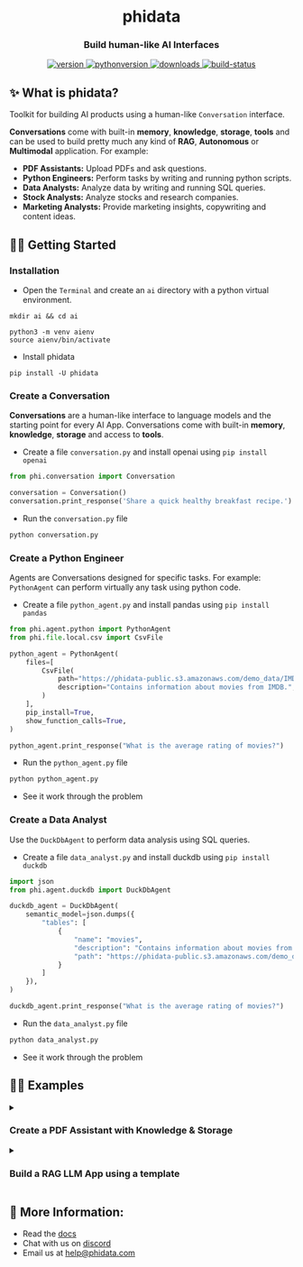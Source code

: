 <h1 align="center">
  phidata
</h1>
<h3 align="center">
  Build human-like AI Interfaces
</h3>
<p align="center">
<a href="https://python.org/pypi/phidata" target="_blank" rel="noopener noreferrer">
    <img src="https://img.shields.io/pypi/v/phidata?color=blue&label=version" alt="version">
</a>
<a href="https://github.com/phidatahq/phidata" target="_blank" rel="noopener noreferrer">
    <img src="https://img.shields.io/badge/python->=3.9-blue" alt="pythonversion">
</a>
<a href="https://github.com/phidatahq/phidata" target="_blank" rel="noopener noreferrer">
    <img src="https://pepy.tech/badge/phidata" alt="downloads">
</a>
<a href="https://github.com/phidatahq/phidata/actions/workflows/build.yml" target="_blank" rel="noopener noreferrer">
    <img src="https://github.com/phidatahq/phidata/actions/workflows/build.yml/badge.svg" alt="build-status">
</a>
</p>


## ✨ What is phidata?

Toolkit for building AI products using a human-like `Conversation` interface.

**Conversations** come with built-in **memory**, **knowledge**, **storage**, **tools** and can be used to build pretty much any kind of **RAG**, **Autonomous** or **Multimodal** application. For example:

- **PDF Assistants:** Upload PDFs and ask questions.
- **Python Engineers:** Perform tasks by writing and running python scripts.
- **Data Analysts:** Analyze data by writing and running SQL queries.
- **Stock Analysts:** Analyze stocks and research companies.
- **Marketing Analysts:** Provide marketing insights, copywriting and content ideas.

## 👩‍💻 Getting Started

### Installation

- Open the `Terminal` and create an `ai` directory with a python virtual environment.

```shell
mkdir ai && cd ai

python3 -m venv aienv
source aienv/bin/activate
```

- Install phidata

```shell
pip install -U phidata
```

### Create a Conversation

**Conversations** are a human-like interface to language models and the starting point for every AI App.
Conversations come with built-in **memory**, **knowledge**, **storage** and access to **tools**.

- Create a file `conversation.py` and install openai using `pip install openai`

```python
from phi.conversation import Conversation

conversation = Conversation()
conversation.print_response('Share a quick healthy breakfast recipe.')
```

- Run the `conversation.py` file

```bash
python conversation.py
```

### Create a Python Engineer

Agents are Conversations designed for specific tasks. For example: `PythonAgent` can perform virtually any task using python code.

- Create a file `python_agent.py` and install pandas using `pip install pandas`

```python
from phi.agent.python import PythonAgent
from phi.file.local.csv import CsvFile

python_agent = PythonAgent(
    files=[
        CsvFile(
            path="https://phidata-public.s3.amazonaws.com/demo_data/IMDB-Movie-Data.csv",
            description="Contains information about movies from IMDB.",
        )
    ],
    pip_install=True,
    show_function_calls=True,
)

python_agent.print_response("What is the average rating of movies?")
```

- Run the `python_agent.py` file

```bash
python python_agent.py
```

- See it work through the problem

### Create a Data Analyst

Use the `DuckDbAgent` to perform data analysis using SQL queries.

- Create a file `data_analyst.py` and install duckdb using `pip install duckdb`

```python
import json
from phi.agent.duckdb import DuckDbAgent

duckdb_agent = DuckDbAgent(
    semantic_model=json.dumps({
        "tables": [
            {
                "name": "movies",
                "description": "Contains information about movies from IMDB.",
                "path": "https://phidata-public.s3.amazonaws.com/demo_data/IMDB-Movie-Data.csv",
            }
        ]
    }),
)

duckdb_agent.print_response("What is the average rating of movies?")
```

- Run the `data_analyst.py` file

```bash
python data_analyst.py
```

- See it work through the problem

## 👩‍💻 Examples

<details>

<summary><h3>Create a PDF Assistant with Knowledge & Storage</h3></summary>

- **Knowledge Base:** a database of information that the AI can search to improve its responses.
- **Storage:** provides long term memory for `Conversations`.

Let's run `PgVector` as it can provide both, knowledge and storage for our Conversations.

- Install [docker desktop](https://docs.docker.com/desktop/install/mac-install/) for running PgVector in a container.
- Create a file `resources.py` with the following contents

```python
from phi.docker.app.postgres import PgVectorDb
from phi.docker.resources import DockerResources

# -*- PgVector running on port 5432:5432
vector_db = PgVectorDb(
    pg_user="llm",
    pg_password="llm",
    pg_database="llm",
    debug_mode=True,
)

# -*- DockerResources
dev_docker_resources = DockerResources(apps=[vector_db])
```

- Start `PgVector` using

```bash
phi start resources.py
```

- Create a file `pdf_assistant.py` and install libraries using `pip install pgvector pypdf psycopg sqlalchemy`

```python
import typer
from rich.prompt import Prompt
from typing import Optional, List

from phi.conversation import Conversation
from phi.storage.conversation.postgres import PgConversationStorage
from phi.knowledge.pdf import PDFUrlKnowledgeBase
from phi.vectordb.pgvector import PgVector

from resources import vector_db

knowledge_base = PDFUrlKnowledgeBase(
    urls=["https://www.family-action.org.uk/content/uploads/2019/07/meals-more-recipes.pdf"],
    vector_db=PgVector(
        collection="recipes",
        db_url=vector_db.get_db_connection_local(),
    ),
)

storage = PgConversationStorage(
    table_name="recipe_conversations",
    db_url=vector_db.get_db_connection_local(),
)


def llm_app(new: bool = False, user: str = "user"):
    conversation_id: Optional[str] = None

    if not new:
        existing_conversation_ids: List[str] = storage.get_all_conversation_ids(user)
        if len(existing_conversation_ids) > 0:
            conversation_id = existing_conversation_ids[0]

    conversation = Conversation(
        user_name=user,
        id=conversation_id,
        knowledge_base=knowledge_base,
        storage=storage,
        # Uncomment the following line to use traditional RAG
        # add_references_to_prompt=True,
        function_calls=True,
        show_function_calls=True,
    )
    if conversation_id is None:
        conversation_id = conversation.id
        print(f"Started Conversation: {conversation_id}\n")
    else:
        print(f"Continuing Conversation: {conversation_id}\n")

    conversation.knowledge_base.load(recreate=False)
    while True:
        message = Prompt.ask(f"[bold] :sunglasses: {user} [/bold]")
        if message in ("exit", "bye"):
            break
        conversation.print_response(message)


if __name__ == "__main__":
    typer.run(llm_app)
```

- Run the `pdf_assistant.py` file

```bash
python pdf_assistant.py
```

- Ask a question:

```
How do I make chicken tikka salad?
```

- Message `bye` to exit, start the app again and ask:

```
What was my last message?
```

See how the app maintains has storage across sessions.

- Run the `pdf_assistant.py` file with the `--new` flag to start a new conversation.

```bash
python pdf_assistant.py --new
```

- Stop PgVector

Play around and then stop `PgVector` using `phi stop resources.py`

```bash
phi stop resources.py
```

</details>

<details>

<summary><h3>Build a RAG LLM App using a template</h3></summary>

Templates are **pre-built AI Apps** that can be used a starting point for your own AI Apps. The general workflow is:

- Create your codebase using a template: `phi ws create`
- Run your app locally: `phi ws up dev:docker`
- Run your app on AWS: `phi ws up prd:aws`

Let's build a **RAG LLM App** using:

- GPT-4 as the LLM
- Streamlit as the chat interface
- FastApi as the backend
- PgVector for knowledge base and storage
- Read the full tutorial <a href="https://docs.phidata.com/quickstart" target="_blank" rel="noopener noreferrer">here</a>.

#### Create your codebase

Create your codebase using the `llm-app` template pre-configured with FastApi, Streamlit and PgVector.

```shell
phi ws create -t llm-app -n llm-app
```

This will create a folder `llm-app` with a pre-built LLM App that you can customize and make your own.

#### Serve your LLM App using Streamlit

<a href="https://streamlit.io" target="_blank" rel="noopener noreferrer">Streamlit</a> allows us to build micro front-ends for our LLM App and is extremely useful for building basic applications in pure python. Start the `app` group using:

```shell
phi ws up --group app
```

**Press Enter** to confirm and give a few minutes for the image to download.

#### Chat with PDFs

- Open <a href="http://localhost:8501" target="_blank" rel="noopener noreferrer">localhost:8501</a> to view streamlit apps that you can customize and make your own.
- Click on **Chat with PDFs** in the sidebar
- Enter a username and wait for the knowledge base to load.
- Choose the `RAG` Conversation type.
- Ask "How do I make chicken curry?"
- Upload PDFs and ask questions

<img width="800" alt="chat-with-pdf" src="https://github.com/phidatahq/phidata/assets/22579644/a8eff0ac-963c-43cb-a784-920bd6713a48">

#### Serve your LLM App using FastApi

Streamlit is great for building micro front-ends but any production application will be built using a front-end framework like `next.js` backed by a RestApi built using a framework like `FastApi`.

Your LLM App comes ready-to-use with FastApi endpoints, start the `api` group using:

```shell
phi ws up --group api
```

**Press Enter** to confirm and give a few minutes for the image to download.

#### View API Endpoints

- Open <a href="http://localhost:8000/docs" target="_blank" rel="noopener noreferrer">localhost:8000/docs</a> to view the API Endpoints.
- Load the knowledge base using `/v1/pdf/conversation/load-knowledge-base`
- Test the `v1/pdf/conversation/chat` endpoint with `{"message": "How do I make chicken curry?"}`
- The LLM Api comes pre-built with endpoints that you can integrate with your front-end.

#### Optional: Run Jupyterlab

A jupyter notebook is a must-have for AI development and your `llm-app` comes with a notebook pre-installed with the required dependencies. Enable it by updating the `workspace/settings.py` file:

```python
...
ws_settings = WorkspaceSettings(
    ...
    # Uncomment the following line
    dev_jupyter_enabled=True,
...
```

Start `jupyter` using:


```shell
phi ws up --group jupyter
```

**Press Enter** to confirm and give a few minutes for the image to download (only the first time). Verify container status and view logs on the docker dashboard.

#### View Jupyterlab UI

- Open <a href="http://localhost:8888" target="_blank" rel="noopener noreferrer">localhost:8888</a> to view the Jupyterlab UI. Password: **admin**
- Play around with cookbooks in the `notebooks` folder.

#### Delete local resources

Play around and stop the workspace using:

```shell
phi ws down
```

#### Run your LLM App on AWS

Read how to <a href="https://docs.phidata.com/quickstart/run-aws" target="_blank" rel="noopener noreferrer">run your LLM App on AWS</a>.

</details>

## 🚀 More Information:

- Read the <a href="https://docs.phidata.com" target="_blank" rel="noopener noreferrer">docs</a>
- Chat with us on <a href="https://discord.gg/4MtYHHrgA8" target="_blank" rel="noopener noreferrer">discord</a>
- Email us at <a href="mailto:help@phidata.com" target="_blank" rel="noopener noreferrer">help@phidata.com</a>
